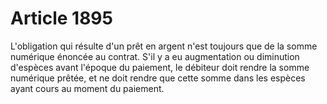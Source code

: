# Article 1895

L'obligation qui résulte d'un prêt en argent n'est toujours que de la somme numérique énoncée au contrat.   S'il y a eu augmentation ou diminution d'espèces avant l'époque du paiement, le débiteur doit rendre la somme numérique prêtée, et ne doit rendre que cette somme dans les espèces ayant cours au moment du paiement.